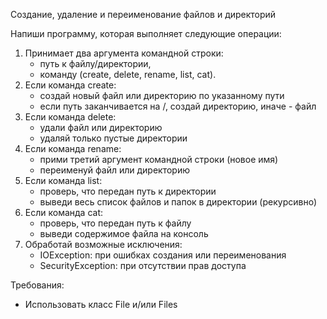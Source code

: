 Создание, удаление и переименование файлов и директорий

Напиши программу, которая выполняет следующие операции:

1) Принимает два аргумента командной строки:
    - путь к файлу/директории,
    - команду (create, delete, rename, list, cat).
2) Если команда create:
    - создай новый файл или директорию по указанному пути
    - если путь заканчивается на /, создай директорию, иначе - файл
3) Если команда delete:
    - удали файл или директорию
    - удаляй только пустые директории
4) Если команда rename:
    - прими третий аргумент командной строки (новое имя)
    - переименуй файл или директорию
5) Если команда list:
    - проверь, что передан путь к директории
    - выведи весь список файлов и папок в директории (рекурсивно)
6) Если команда cat:
    - проверь, что передан путь к файлу
    - выведи содержимое файла на консоль
7) Обработай возможные исключения:
    - IOException: при ошибках создания или переименования
    - SecurityException: при отсутствии прав доступа

Требования:
- Использовать класс File и/или Files